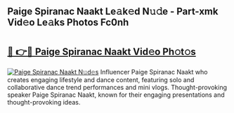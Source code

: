 ## Paige Spiranac Naakt Le𝚊k𝚎d N𝚞𝚍e - Part-xmk Vid𝚎o Le𝚊ks Photos Fc0nh

# <h2><a href="http://fb769o.evod.top/?m=Paige+Spiranac+Naakt">🔗 👉🔴 Paige Spiranac Naakt Vid𝚎o Ph𝚘t𝚘s</a></h2>

[![Paige Spiranac Naakt N𝚞d𝚎s](https://i.imgur.com/8V9OHl7.gif)](http://fb769o.evod.top/?m=Paige+Spiranac+Naakt)
Influencer Paige Spiranac Naakt who creates engaging lifestyle and dance content, featuring solo and collaborative dance trend performances and mini vlogs. Thought-provoking speaker Paige Spiranac Naakt, known for their engaging presentations and thought-provoking ideas. 
